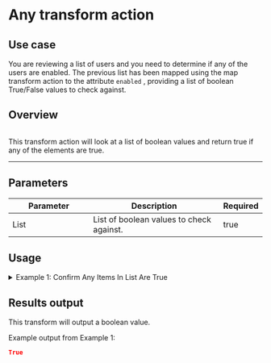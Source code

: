 # Any transform action

## Use case

You are reviewing a list of users and you need to determine if any of the users are enabled. The previous list has been mapped using the map transform action to the attribute `enabled` , providing a list of boolean True/False values to check against.

## Overview

<figure><img src="../../../../.gitbook/assets/Screenshot 2025-03-28 at 11.25.51 AM.png" alt=""><figcaption></figcaption></figure>

This transform action will look at a list of boolean values and return true if any of the elements are true.

***

## Parameters

<table><thead><tr><th width="217">Parameter</th><th width="417.3333333333333">Description</th><th data-type="checkbox">Required</th></tr></thead><tbody><tr><td>List</td><td>List of boolean values to check against.</td><td>true</td></tr></tbody></table>

## Usage

<details>

<summary>Example 1: Confirm Any Items In List Are True</summary>

**List to Check** (input):

```
{{ [true, false, true, true] }}
```

</details>

## Results output

This transform will output a boolean value.

Example output from Example 1:

```json
True
```
